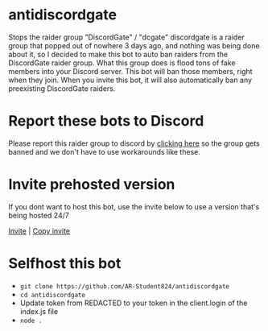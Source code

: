 # antidiscordgate
Stops the raider group "DiscordGate" / "dcgate"
discordgate is a raider group that popped out of nowhere 3 days ago, and nothing was being done about it, so I decided to make this bot to auto ban raiders from the DiscordGate raider group. What this group does is flood tons of fake members into your Discord server. This bot will ban those members, right when they join. When you invite this bot, it will also automatically ban any preexisting DiscordGate raiders.

# Report these bots to Discord
Please report this raider group to discord by [clicking here](https://dis.gd/report) so the group gets banned and we don't have to use workarounds like these.

# Invite prehosted version
If you dont want to host this bot, use the invite below to use a version that's being hosted 24/7

[Invite](https://discord.com/api/oauth2/authorize?client_id=691051359276892251&permissions=347204&scope=bot) | [Copy invite](https://copy.ar-dev.cf/?content=https%3A%2F%2Fdiscord.com%2Fapi%2Foauth2%2Fauthorize%3Fclient_id%3D691051359276892251%26permissions%3D347204%26scope%3Dbot)

# Selfhost this bot
- ```git clone https://github.com/AR-Student824/antidiscordgate```
- ```cd antidiscordgate```
- Update token from REDACTED to your token in the client.login of the index.js file
- ```node .```
